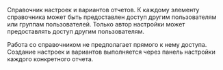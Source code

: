 Справочник настроек и вариантов отчетов. К каждому элементу справочника может быть предоставлен доступ другим пользователям или группам пользователей. Только автор настройки может предоставлять доступ другим пользователям.

Работа со справочником не предполагает прямого к нему доступа. Создание настроек и вариантов выполняется через панель настройки каждого конкретного отчета.